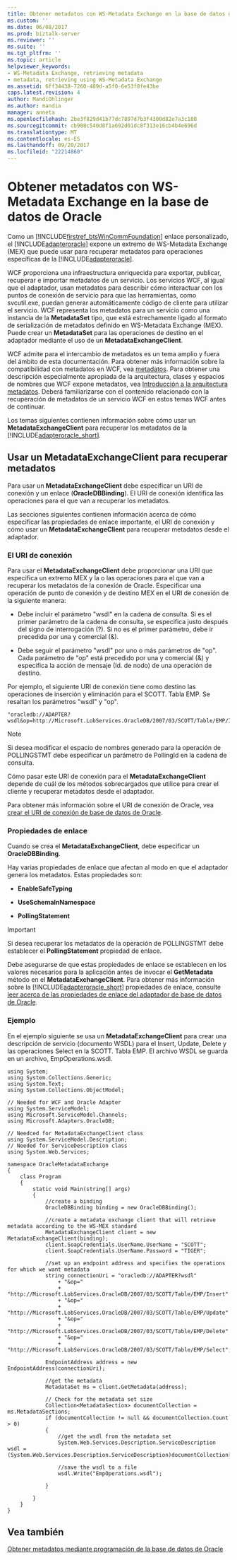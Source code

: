 ```yaml
---
title: Obtener metadatos con WS-Metadata Exchange en la base de datos de Oracle | Documentos de Microsoft
ms.custom: ''
ms.date: 06/08/2017
ms.prod: biztalk-server
ms.reviewer: ''
ms.suite: ''
ms.tgt_pltfrm: ''
ms.topic: article
helpviewer_keywords:
- WS-Metadata Exchange, retrieving metadata
- metadata, retrieving using WS-Metadata Exchange
ms.assetid: 6ff34438-7260-489d-a5f0-6e53f8fe43be
caps.latest.revision: 4
author: MandiOhlinger
ms.author: mandia
manager: anneta
ms.openlocfilehash: 2be3f829d41b77dc7897d7b3f4300d82e7a3c100
ms.sourcegitcommit: cb908c540d8f1a692d01dc8f313e16cb4b4e696d
ms.translationtype: MT
ms.contentlocale: es-ES
ms.lasthandoff: 09/20/2017
ms.locfileid: "22214860"
---
```

# <a name="get-metadata-using-ws-metadata-exchange-in-oracle-database"></a>Obtener metadatos con WS-Metadata Exchange en la base de datos de Oracle
Como un [!INCLUDE[firstref_btsWinCommFoundation](../../includes/firstref-btswincommfoundation-md.md)] enlace personalizado, el [!INCLUDE[adapteroracle](../../includes/adapteroracle-md.md)] expone un extremo de WS-Metadata Exchange (MEX) que puede usar para recuperar metadatos para operaciones específicas de la [!INCLUDE[adapteroracle](../../includes/adapteroracle-md.md)].  
  
 WCF proporciona una infraestructura enriquecida para exportar, publicar, recuperar e importar metadatos de un servicio. Los servicios WCF, al igual que el adaptador, usan metadatos para describir cómo interactuar con los puntos de conexión de servicio para que las herramientas, como svcutil.exe, puedan generar automáticamente código de cliente para utilizar el servicio. WCF representa los metadatos para un servicio como una instancia de la **MetadataSet** tipo, que está estrechamente ligado al formato de serialización de metadatos definido en WS-Metadata Exchange (MEX). Puede crear un **MetadataSet** para las operaciones de destino en el adaptador mediante el uso de un **MetadataExchangeClient**.  
  
 WCF admite para el intercambio de metadatos es un tema amplio y fuera del ámbito de esta documentación. Para obtener más información sobre la compatibilidad con metadatos en WCF, vea [metadatos](https://msdn.microsoft.com/library/ms731823.aspx). Para obtener una descripción especialmente apropiada de la arquitectura, clases y espacios de nombres que WCF expone metadatos, vea [Introducción a la arquitectura metadatos](https://msdn.microsoft.com/library/ms730243.aspx). Deberá familiarizarse con el contenido relacionado con la recuperación de metadatos de un servicio WCF en estos temas WCF antes de continuar.  
  
 Los temas siguientes contienen información sobre cómo usar un **MetadataExchangeClient** para recuperar los metadatos de la [!INCLUDE[adapteroracle_short](../../includes/adapteroracle-short-md.md)].  
  
## <a name="using-a-metadataexchangeclient-to-retrieve-metadata"></a>Usar un MetadataExchangeClient para recuperar metadatos  
 Para usar un **MetadataExchangeClient** debe especificar un URI de conexión y un enlace (**OracleDBBinding**). El URI de conexión identifica las operaciones para el que van a recuperar los metadatos.  
  
 Las secciones siguientes contienen información acerca de cómo especificar las propiedades de enlace importante, el URI de conexión y cómo usar un **MetadataExchangeClient** para recuperar metadatos desde el adaptador.  
  
### <a name="the-connection-uri"></a>El URI de conexión  
 Para usar el **MetadataExchangeClient** debe proporcionar una URI que especifica un extremo MEX y la o las operaciones para el que van a recuperar los metadatos de la conexión de Oracle. Especificar una operación de punto de conexión y de destino MEX en el URI de conexión de la siguiente manera:  
  
-   Debe incluir el parámetro "wsdl" en la cadena de consulta. Si es el primer parámetro de la cadena de consulta, se especifica justo después del signo de interrogación (?). Si no es el primer parámetro, debe ir precedida por una y comercial (&).  
  
-   Debe seguir el parámetro "wsdl" por uno o más parámetros de "op". Cada parámetro de "op" está precedido por una y comercial (&) y especifica la acción de mensaje (Id. de nodo) de una operación de destino.  
  
 Por ejemplo, el siguiente URI de conexión tiene como destino las operaciones de inserción y eliminación para el SCOTT. Tabla EMP. Se resaltan los parámetros "wsdl" y "op".  
  
```  
"oracledb://ADAPTER?wsdl&op=http://Microsoft.LobServices.OracleDB/2007/03/SCOTT/Table/EMP/Insert&op=http://Microsoft.LobServices.OracleDB/2007/03/SCOTT/Table/EMP/Delete"  
```  
  
> [!NOTE]
>  Si desea modificar el espacio de nombres generado para la operación de POLLINGSTMT debe especificar un parámetro de PollingId en la cadena de consulta.  
  
 Cómo pasar este URI de conexión para el **MetadataExchangeClient** depende de cuál de los métodos sobrecargados que utilice para crear el cliente y recuperar metadatos desde el adaptador.  
  
 Para obtener más información sobre el URI de conexión de Oracle, vea [crear el URI de conexión de base de datos de Oracle](../../adapters-and-accelerators/adapter-oracle-database/create-the-oracle-database-connection-uri.md).  
  
### <a name="binding-properties"></a>Propiedades de enlace  
 Cuando se crea el **MetadataExchangeClient**, debe especificar un **OracleDBBinding**.  
  
 Hay varias propiedades de enlace que afectan al modo en que el adaptador genera los metadatos. Estas propiedades son:  
  
-   **EnableSafeTyping**  
  
-   **UseSchemaInNamespace**  
  
-   **PollingStatement**  
  
> [!IMPORTANT]
>  Si desea recuperar los metadatos de la operación de POLLINGSTMT debe establecer el **PollingStatement** propiedad de enlace.  
  
 Debe asegurarse de que estas propiedades de enlace se establecen en los valores necesarios para la aplicación antes de invocar el **GetMetadata** método en el **MetadataExchangeClient**. Para obtener más información sobre la [!INCLUDE[adapteroracle_short](../../includes/adapteroracle-short-md.md)] propiedades de enlace, consulte [leer acerca de las propiedades de enlace del adaptador de base de datos de Oracle](../../adapters-and-accelerators/adapter-oracle-database/read-about-the-oracle-database-adapter-binding-properties.md).  
  
### <a name="example"></a>Ejemplo  
 En el ejemplo siguiente se usa un **MetadataExchangeClient** para crear una descripción de servicio (documento WSDL) para el Insert, Update, Delete y las operaciones Select en la SCOTT. Tabla EMP. El archivo WSDL se guarda en un archivo, EmpOperations.wsdl.  
  
```  
using System;  
using System.Collections.Generic;  
using System.Text;  
using System.Collections.ObjectModel;  
  
// Needed for WCF and Oracle Adapter  
using System.ServiceModel;  
using Microsoft.ServiceModel.Channels;  
using Microsoft.Adapters.OracleDB;  
  
// Needced for MetadataExchangeClient class  
using System.ServiceModel.Description;  
// Needed for ServiceDescription class  
using System.Web.Services;  
  
namespace OracleMetadataExchange  
{  
    class Program  
    {  
        static void Main(string[] args)  
        {  
            //create a binding  
            OracleDBBinding binding = new OracleDBBinding();  
  
            //create a metadata exchange client that will retrieve metadata according to the WS-MEX standard  
            MetadataExchangeClient client = new MetadataExchangeClient(binding);  
            client.SoapCredentials.UserName.UserName = "SCOTT";  
            client.SoapCredentials.UserName.Password = "TIGER";  
  
            //set up an endpoint address and specifies the operations for which we want metadata  
            string connectionUri = "oracledb://ADAPTER?wsdl"  
                + "&op="  
                + "http://Microsoft.LobServices.OracleDB/2007/03/SCOTT/Table/EMP/Insert"  
                + "&op="  
                + "http://Microsoft.LobServices.OracleDB/2007/03/SCOTT/Table/EMP/Update"  
                + "&op="  
                + "http://Microsoft.LobServices.OracleDB/2007/03/SCOTT/Table/EMP/Delete"  
                + "&op="  
                + "http://Microsoft.LobServices.OracleDB/2007/03/SCOTT/Table/EMP/Select";  
  
            EndpointAddress address = new EndpointAddress(connectionUri);  
  
            //get the metadata  
            MetadataSet ms = client.GetMetadata(address);  
  
            // Check for the metadata set size   
            Collection<MetadataSection> documentCollection = ms.MetadataSections;  
            if (documentCollection != null && documentCollection.Count > 0)  
            {  
                //get the wsdl from the metadata set  
                System.Web.Services.Description.ServiceDescription wsdl = (System.Web.Services.Description.ServiceDescription)documentCollection[0].Metadata;  
  
                //save the wsdl to a file  
                wsdl.Write("EmpOperations.wsdl");  
  
            }  
  
        }  
    }  
}  
```  
  
## <a name="see-also"></a>Vea también  
 [Obtener metadatos mediante programación de la base de datos de Oracle](../../adapters-and-accelerators/adapter-oracle-database/get-metadata-programmatically-from-the-oracle-database.md)